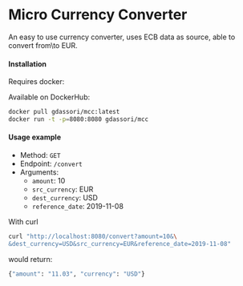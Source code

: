 # Micro Currency Converter
An easy to use currency converter, uses ECB data as source, able to convert from\to EUR.

#### Installation

Requires docker:

Available on DockerHub:
```bash
docker pull gdassori/mcc:latest
docker run -t -p=8080:8080 gdassori/mcc
```

#### Usage example

- Method: `GET`
- Endpoint: `/convert`
- Arguments:
    - `amount`: 10
    - `src_currency`: EUR
    - `dest_currency`: USD
    - `reference_date`: 2019-11-08

With curl

```bash
curl "http://localhost:8080/convert?amount=10&\
&dest_currency=USD&src_currency=EUR&reference_date=2019-11-08"
```

would return:

```bash
{"amount": "11.03", "currency": "USD"}
```

